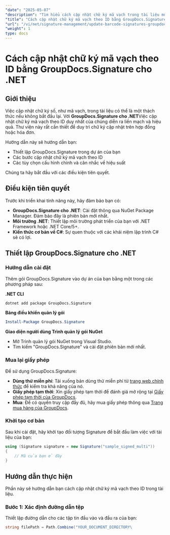 ```yaml
---
"date": "2025-05-07"
"description": "Tìm hiểu cách cập nhật chữ ký mã vạch trong tài liệu một cách hiệu quả với GroupDocs.Signature dành cho .NET. Làm theo hướng dẫn từng bước của chúng tôi về quản lý chữ ký."
"title": "Cách cập nhật chữ ký mã vạch theo ID bằng GroupDocs.Signature cho .NET"
"url": "/vi/net/signature-management/update-barcode-signatures-groupdocs-signature-net/"
"weight": 1
type: docs
---
```

# Cách cập nhật chữ ký mã vạch theo ID bằng GroupDocs.Signature cho .NET

## Giới thiệu
Việc cập nhật chữ ký số, như mã vạch, trong tài liệu có thể là một thách thức nếu không bắt đầu lại. Với **GroupDocs.Signature cho .NET**Việc cập nhật chữ ký mã vạch theo ID duy nhất của chúng diễn ra liền mạch và hiệu quả. Thư viện này rất cần thiết để duy trì chữ ký cập nhật trên hợp đồng hoặc hóa đơn.

Hướng dẫn này sẽ hướng dẫn bạn:
- Thiết lập GroupDocs.Signature trong dự án của bạn
- Các bước cập nhật chữ ký mã vạch theo ID
- Các tùy chọn cấu hình chính và cân nhắc về hiệu suất

Chúng ta hãy bắt đầu với các điều kiện tiên quyết.

## Điều kiện tiên quyết
Trước khi triển khai tính năng này, hãy đảm bảo bạn có:
- **GroupDocs.Signature cho .NET**: Cài đặt thông qua NuGet Package Manager. Đảm bảo đây là phiên bản mới nhất.
- **Môi trường .NET**: Thiết lập môi trường phát triển của bạn với .NET Framework hoặc .NET Core/5+.
- **Kiến thức cơ bản về C#**: Sự quen thuộc với các khái niệm lập trình C# sẽ có lợi.

## Thiết lập GroupDocs.Signature cho .NET
### Hướng dẫn cài đặt
Thêm gói GroupDocs.Signature vào dự án của bạn bằng một trong các phương pháp sau:

**.NET CLI**
```bash
dotnet add package GroupDocs.Signature
```

**Bảng điều khiển quản lý gói**
```powershell
Install-Package GroupDocs.Signature
```

**Giao diện người dùng Trình quản lý gói NuGet**
- Mở Trình quản lý gói NuGet trong Visual Studio.
- Tìm kiếm "GroupDocs.Signature" và cài đặt phiên bản mới nhất.

### Mua lại giấy phép
Để sử dụng GroupDocs.Signature:
- **Dùng thử miễn phí**: Tải xuống bản dùng thử miễn phí từ [trang web chính thức](https://releases.groupdocs.com/signature/net/) để kiểm tra khả năng của nó.
- **Giấy phép tạm thời**: Xin giấy phép tạm thời để đánh giá mở rộng tại [Giấy phép tạm thời của GroupDocs](https://purchase.groupdocs.com/temporary-license/).
- **Mua**: Để có quyền truy cập đầy đủ, hãy mua giấy phép thông qua [Trang mua hàng của GroupDocs](https://purchase.groupdocs.com/buy).

### Khởi tạo cơ bản
Sau khi cài đặt, hãy khởi tạo đối tượng Signature để bắt đầu làm việc với tài liệu của bạn:

```csharp
using (Signature signature = new Signature("sample_signed_multi"))
{
    // Mã của bạn ở đây
}
```

## Hướng dẫn thực hiện
Phần này sẽ hướng dẫn bạn cách cập nhật chữ ký mã vạch theo ID trong tài liệu.

### Bước 1: Xác định đường dẫn tệp
Thiết lập đường dẫn cho các tập tin đầu vào và đầu ra của bạn:

```csharp
string filePath = Path.Combine("YOUR_DOCUMENT_DIRECTORY\